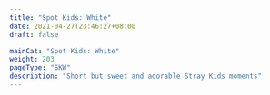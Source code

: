 ```yaml
---
title: "Spot Kids: White"
date: 2021-04-27T23:46:27+08:00
draft: false

mainCat: "Spot Kids: White"
weight: 203
pageType: "SKW"
description: "Short but sweet and adorable Stray Kids moments"
---
```

